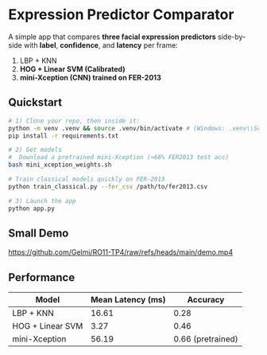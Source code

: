 # Expression Predictor Comparator

A simple app that compares **three facial expression predictors** side-by-side with **label**, **confidence**, and **latency** per frame:

1) LBP + KNN
2) **HOG + Linear SVM (Calibrated)**
3) **mini-Xception (CNN) trained on FER-2013**

## Quickstart

```bash
# 1) Clone your repo, then inside it:
python -m venv .venv && source .venv/bin/activate # (Windows: .venv\\Scripts\\activate)
pip install -r requirements.txt

# 2) Get models
#  Download a pretrained mini-Xception (≈66% FER2013 test acc)
bash mini_xception_weights.sh

# Train classical models quickly on FER-2013
python train_classical.py --fer_csv /path/to/fer2013.csv

# 3) Launch the app
python app.py
```

## Small Demo

https://github.com/Gelmi/RO11-TP4/raw/refs/heads/main/demo.mp4

## Performance

| Model              | Mean Latency   (ms) | Accuracy          |
|--------------------|---------------------|-------------------|
| LBP + KNN          | 16.61               | 0.28              |  
| HOG + Linear SVM   | 3.27                | 0.46              |
| mini-Xception      | 56.19               | 0.66 (pretrained) |

